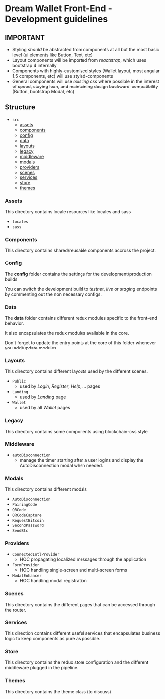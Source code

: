 # Dream Wallet Front-End - Development guidelines

## IMPORTANT
- Styling _should_ be abstracted from components at all but the most basic level (ui elements like Button, Text, etc)
- Layout components will be imported from _reactstrap_, which uses bootstrap 4 internally
- Components with highly-customized styles (Wallet layout, most angular 1.5 components, etc) will use styled-components
- General components will use _existing css_ where possible in the interest of speed, staying lean, and maintaining design backward-compatibility (Button, bootstrap Modal, etc)


## Structure

* `src`
  * [assets](#assets)
  * [components](#components)
  * [config](#config)
  * [data](#data)
  * [layouts](#layouts)
  * [legacy](#legacy)
  * [middleware](#middleware)
  * [modals](#modals)
  * [providers](#providers)
  * [scenes](#scenes)
  * [services](#services)
  * [store](#store)
  * [themes](#themes)

### Assets

This  directory contains locale resources like locales and sass

* `locales`
* `sass`

### Components

This directory contains shared/reusable components accross the project.

### Config

The **config** folder contains the settings for the development/production builds

You can switch the development build to *testnet*, *live* or *staging* endpoints by commenting out the non necessary configs.

### Data

The **data** folder contains different redux modules specific to the front-end behavior.

It also encapsulates the redux modules available in the core.

Don't forget to update the entry points at the core of this folder whenever you add/update modules

### Layouts

This directory contains different layouts used by the different scenes.

* `Public`
  * used by *Login*, *Register*, *Help*, ... pages
* `Landing`
  * used by *Landing* page
* `Wallet`
  * used by all *Wallet* pages

### Legacy ##

This directory contains some components using blockchain-css style

### Middleware

* `autoDisconnection`
  * manage the timer starting after a user logins and display the AutoDisconnection modal when needed.

### Modals

This directory contains different modals
* `AutoDisconnection`
* `PairingCode`
* `QRCode`
* `QRCodeCapture`
* `RequestBitcoin`
* `SecondPassword`
* `SendBtc`

### Providers

* `ConnectedIntlProvider`
  * HOC propagating localized messages through the application
* `FormProvider`
  * HOC handling single-screen and multi-screen forms
* `ModalEnhancer`
  * HOC handling modal registration

### Scenes

This directory contains the different pages that can be accessed through the router.

### Services

This direction contains different useful services that encapsulates business logic to keep components as pure as possible.

### Store

This directory contains the redux store configuration and the different middleware plugged in the pipeline.

### Themes

This directory contains the theme class (to discuss)
